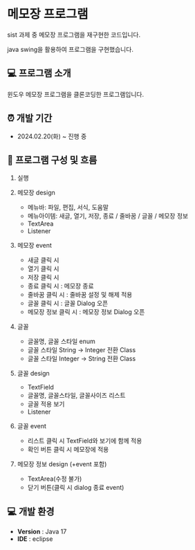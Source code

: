 # 메모장 프로그램
sist 과제 중 메모장 프로그램을 재구현한 코드입니다.

java swing을 활용하여 프로그램을 구현했습니다.

## 💻 프로그램 소개
윈도우 메모장 프로그램을 클론코딩한 프로그램입니다.

## ⏰ 개발 기간
- 2024.02.20(화) ~ 진행 중

## 💾 프로그램 구성 및 흐름
1. 실행

2. 메모장 design
	- 메뉴바: 파일, 편집, 서식, 도움말
	- 메뉴아이템: 새글, 열기, 저장, 종료 / 줄바꿈 / 글꼴 / 메모장 정보
	- TextArea
	- Listener

3. 메모장 event
	- 새글 클릭 시
	- 열기 클릭 시
	- 저장 클릭 시
	- 종료 클릭 시 : 메모장 종료
	- 줄바꿈 클릭 시 : 줄바꿈 설정 및 해제 적용
	- 글꼴 클릭 시 : 글꼴 Dialog 오픈
	- 메모장 정보 클릭 시 : 메모장 정보 Dialog 오픈
	
4. 글꼴
	- 글꼴명, 글꼴 스타일 enum
	- 글꼴 스타일 String -> Integer 전환 Class
	- 글꼴 스타일 Integer -> String 전환 Class
	
5. 글꼴 design
	- TextField
	- 글꼴명, 글꼴스타일, 글꼴사이즈 리스트
	- 글꼴 적용 보기
	- Listener
	
6. 글꼴 event
	- 리스트 클릭 시 TextField와 보기에 함께 적용
	- 확인 버튼 클릭 시 메모장에 적용

7. 메모장 정보 design (+event 포함)
	- TextArea(수정 불가)
	- 닫기 버튼(클릭 시 dialog 종료 event)

## 💻 개발 환경
- **Version** : Java 17
- **IDE** : eclipse
